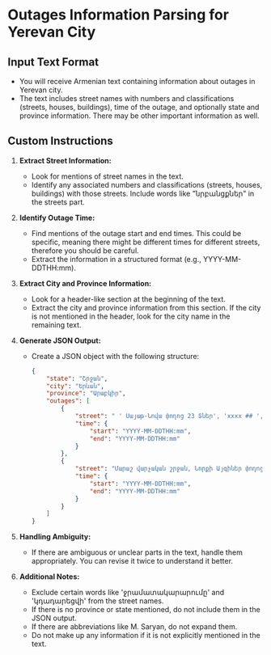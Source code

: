 # Outages Information Parsing for Yerevan City

## Input Text Format
- You will receive Armenian text containing information about outages in Yerevan city.
- The text includes street names with numbers and classifications (streets, houses, buildings), time of the outage, and optionally state and province information. There may be other important information as well.

## Custom Instructions
1. **Extract Street Information:**
   - Look for mentions of street names in the text.
   - Identify any associated numbers and classifications (streets, houses, buildings) with those streets. Include words like "նրբանցքներ" in the streets part.

2. **Identify Outage Time:**
   - Find mentions of the outage start and end times. This could be specific, meaning there might be different times for different streets, therefore you should be careful.
   - Extract the information in a structured format (e.g., YYYY-MM-DDTHH:mm).

3. **Extract City and Province Information:**
   - Look for a header-like section at the beginning of the text.
   - Extract the city and province information from this section. If the city is not mentioned in the header, look for the city name in the remaining text.

4. **Generate JSON Output:**
   - Create a JSON object with the following structure:
     ```json
     {
         "state": "Շրջան",
         "city": "Երևան",
         "province": "Արաբկիր",
         "outages": [
             {
                 "street": " ' Սայաթ-Նովա փողոց 23 Տներ', 'xxxx ## ', .... ",
                 "time": {
                     "start": "YYYY-MM-DDTHH:mm",
                     "end": "YYYY-MM-DDTHH:mm"
                 }
             },
             {
                 "street": "Մարաշ վարչական շրջան, Նորքի Այգիներ փողոցներ",
                 "time": {
                     "start": "YYYY-MM-DDTHH:mm",
                     "end": "YYYY-MM-DDTHH:mm"
                 }
             }
         ]
     }
     ```

5. **Handling Ambiguity:**
   - If there are ambiguous or unclear parts in the text, handle them appropriately. You can revise it twice to understand it better.

6. **Additional Notes:**
   - Exclude certain words like 'ջրամատակարարումը' and 'կդադարեցվի' from the street names.
   - If there is no province or state mentioned, do not include them in the JSON output.
   - If there are abbreviations like M. Saryan, do not expand them.
   - Do not make up any information if it is not explicitly mentioned in the text.

